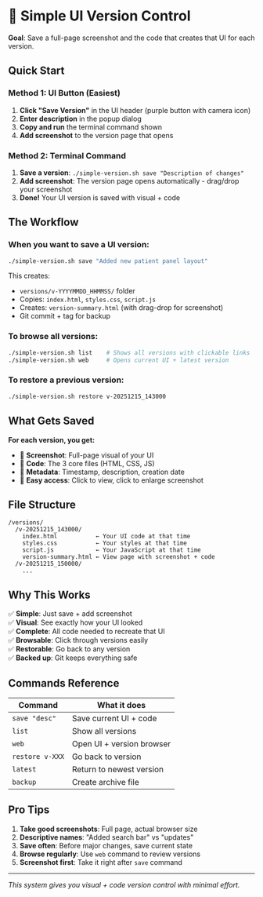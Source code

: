# 📸 Simple UI Version Control

**Goal**: Save a full-page screenshot and the code that creates that UI for each version.

## Quick Start

### Method 1: UI Button (Easiest)
1. **Click "Save Version"** in the UI header (purple button with camera icon)
2. **Enter description** in the popup dialog
3. **Copy and run** the terminal command shown
4. **Add screenshot** to the version page that opens

### Method 2: Terminal Command
1. **Save a version**: `./simple-version.sh save "Description of changes"`
2. **Add screenshot**: The version page opens automatically - drag/drop your screenshot
3. **Done!** Your UI version is saved with visual + code

## The Workflow

### When you want to save a UI version:

```bash
./simple-version.sh save "Added new patient panel layout"
```

This creates:
- `versions/v-YYYYMMDD_HHMMSS/` folder
- Copies: `index.html`, `styles.css`, `script.js`
- Creates: `version-summary.html` (with drag-drop for screenshot)
- Git commit + tag for backup

### To browse all versions:

```bash
./simple-version.sh list    # Shows all versions with clickable links
./simple-version.sh web     # Opens current UI + latest version
```

### To restore a previous version:

```bash
./simple-version.sh restore v-20251215_143000
```

## What Gets Saved

**For each version, you get:**
- 📸 **Screenshot**: Full-page visual of your UI
- 📄 **Code**: The 3 core files (HTML, CSS, JS)
- 📝 **Metadata**: Timestamp, description, creation date
- 🔗 **Easy access**: Click to view, click to enlarge screenshot

## File Structure

```
/versions/
  /v-20251215_143000/
    index.html           ← Your UI code at that time
    styles.css           ← Your styles at that time  
    script.js            ← Your JavaScript at that time
    version-summary.html ← View page with screenshot + code
  /v-20251215_150000/
    ...
```

## Why This Works

✅ **Simple**: Just save + add screenshot  
✅ **Visual**: See exactly how your UI looked  
✅ **Complete**: All code needed to recreate that UI  
✅ **Browsable**: Click through versions easily  
✅ **Restorable**: Go back to any version  
✅ **Backed up**: Git keeps everything safe  

## Commands Reference

| Command | What it does |
|---------|-------------|
| `save "desc"` | Save current UI + code |
| `list` | Show all versions |
| `web` | Open UI + version browser |
| `restore v-XXX` | Go back to version |
| `latest` | Return to newest version |
| `backup` | Create archive file |

## Pro Tips

1. **Take good screenshots**: Full page, actual browser size
2. **Descriptive names**: "Added search bar" vs "updates"
3. **Save often**: Before major changes, save current state
4. **Browse regularly**: Use `web` command to review versions
5. **Screenshot first**: Take it right after `save` command

---

*This system gives you visual + code version control with minimal effort.*

